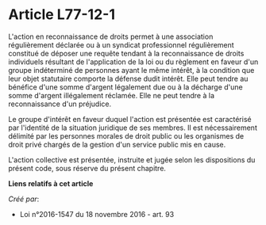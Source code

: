 # Article L77-12-1

L'action en reconnaissance de droits permet à une association régulièrement déclarée ou à un syndicat professionnel
régulièrement constitué de déposer une requête tendant à la reconnaissance de droits individuels résultant de l'application
de la loi ou du règlement en faveur d'un groupe indéterminé de personnes ayant le même intérêt, à la condition que leur objet
statutaire comporte la défense dudit intérêt. Elle peut tendre au bénéfice d'une somme d'argent légalement due ou à la
décharge d'une somme d'argent illégalement réclamée. Elle ne peut tendre à la reconnaissance d'un préjudice.

Le groupe d'intérêt en faveur duquel l'action est présentée est caractérisé par l'identité de la situation juridique de ses
membres. Il est nécessairement délimité par les personnes morales de droit public ou les organismes de droit privé chargés de
la gestion d'un service public mis en cause.

L'action collective est présentée, instruite et jugée selon les dispositions du présent code, sous réserve du présent
chapitre.

**Liens relatifs à cet article**

_Créé par_:

  - Loi n°2016-1547 du 18 novembre 2016 - art. 93
